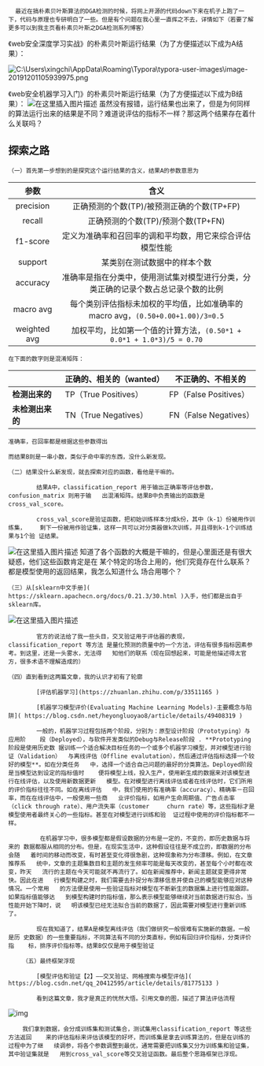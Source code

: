       最近在搞朴素贝叶斯算法的DGA检测的时候，将网上开源的代码down下来在机子上跑了一下，代码与原理也专研明白了一些。但是有个问题在我心里一直挥之不去，详情如下（若要了解更多可以到我主页看朴素贝叶斯之DGA检测系列博客）

《web安全深度学习实战》的朴素贝叶斯运行结果（为了方便描述以下成为A结果）：

![C:\Users\xingchi\AppData\Roaming\Typora\typora-user-images\image-20191201105939975.png](https://img-blog.csdnimg.cn/20191201144130393.png?x-oss-process=image/watermark,type_ZmFuZ3poZW5naGVpdGk,shadow_10,text_aHR0cHM6Ly9ibG9nLmNzZG4ubmV0L3FxXzM5OTM2NDM0,size_16,color_FFFFFF,t_70)

《web安全机器学习入门》的朴素贝叶斯运行结果（为了方便描述以下成为B结果）：
![在这里插入图片描述](https://img-blog.csdnimg.cn/20191201144253213.png)
	虽然没有报错，运行结果也出来了，但是为何同样的算法运行出来的结果是不同？难道说评估的指标不一样？那这两个结果存在着什么关联吗？

## 探索之路

	（一）首先第一步想到的是探究这个运行结果的含义，结果A的参数意思为



|     参数     |                             含义                             |
| :----------: | :----------------------------------------------------------: |
|  precision   |          正确预测的个数(TP)/被预测正确的个数(TP+FP)          |
|    recall    |              正确预测的个数(TP)/预测个数(TP+FN)              |
|   f1-score   |   定义为准确率和召回率的调和平均数，用它来综合评估模型性能   |
|   support    |                 某类别在测试数据中的样本个数                 |
|   accuracy   | 准确率是指在分类中，使用测试集对模型进行分类，分类正确的记录个数占总记录个数的比例 |
|  macro avg   | 每个类别评估指标未加权的平均值，比如准确率的 macro avg，`(0.50+0.00+1.00)/3=0.5` |
| weighted avg | 加权平均，比如第一个值的计算方法，`(0.50*1 + 0.0*1 + 1.0*3)/5 = 0.70` |

	在下面的数字则是混淆矩阵：

|                  | 正确的、相关的（wanted） | 不正确的、不相关的    |
| ---------------- | ------------------------ | --------------------- |
| **检测出来的**   | TP（True Positives）     | FP（False Positives） |
| **未检测出来的** | TN（True Negatives）     | FN（False Negatives） |

	准确率，召回率都是根据这些参数得出
	
	而结果B则是一串小数，类似于命中率的东西，没什么新发现。
	
	（二）结果没什么新发现，就去探索对应的函数，看他是干嘛的。
	
			结果A中，classification_report 用于输出正确率等评估参数，confusion_matrix 则用于输	出混淆矩阵。结果B中负责输出的函数是cross_val_score。
	
			cross_val_score是验证函数，把初始训练样本分成k份，其中（k-1）份被用作训练集，	剩下一份被用作验证集，这样一共可以对分类器做k次训练，并且得到k-1个训练结果与1个验	证结果。

![在这里插入图片描述](https://img-blog.csdnimg.cn/20191201144615401.png?x-oss-process=image/watermark,type_ZmFuZ3poZW5naGVpdGk,shadow_10,text_aHR0cHM6Ly9ibG9nLmNzZG4ubmV0L3FxXzM5OTM2NDM0,size_16,color_FFFFFF,t_70)
			知道了各个函数的大概是干嘛的，但是心里面还是有很大疑惑，他们这些函数肯定是在	某个特定的场合上用的，他们究竟存在什么联系？都是模型使用的返回结果，我怎么知道什么	场合用哪个？

	（三）从[sklearn中文手册]( https://sklearn.apachecn.org/docs/0.21.3/30.html )入手，他们都是出自于sklearn库。

![在这里插入图片描述](https://img-blog.csdnimg.cn/20191201144426343.png?x-oss-process=image/watermark,type_ZmFuZ3poZW5naGVpdGk,shadow_10,text_aHR0cHM6Ly9ibG9nLmNzZG4ubmV0L3FxXzM5OTM2NDM0,size_16,color_FFFFFF,t_70)

			官方的说法给了我一些头目，交叉验证用于评估器的表现，classification_report 等方法	是量化预测的质量中的一个方法，评估有很多指标因素参考。到这里，还是一头雾水，无法得	知他们的联系（现在回想起来，可能是他描述得太官方，很多术语不理解造成的）
	
	（四）直到看到这两篇文章，我的认识才初有了轮廓
	
			[评估机器学习](https://zhuanlan.zhihu.com/p/33511165 )
	
	        [机器学习模型评价(Evaluating Machine Learning Models)-主要概念与陷阱]( https://blog.csdn.net/heyongluoyao8/article/details/49408319 )
	
			一般的，机器学习过程包括两个阶段，分别为：原型设计阶段（Prototyping）与应用阶	段（Deployed），与软件开发类似的Debug与Release阶段 . **Prototyping阶段是使用历史数	据训练一个适合解决目标任务的一个或多个机器学习模型，并对模型进行验证（Validation）	与离线评估（Offline evalutation），然后通过评估指标选择一个较好的模型**。如在分类任务	中，选择一个适合自己问题的最好的分类算法。Deployed阶段是当模型达到设定的指标值时	便将模型上线，投入生产，使用新生成的数据来对该模型进行在线评估，以及使用新数据更新	模型。在对模型进行离线评估或者在线评估时，它们所用的评价指标往往不同。如在离线评估	中，我们使用的有准确率（accuracy）、精确率－召回率，而在在线评估中，一般使用一些商	业评价指标，如用户生命周期值、广告点击率（click through rate）、用户流失率（customer 	churn rate）等，这些指标才是模型使用者最终关心的一些指标。甚至在对模型进行训练和验	证过程中使用的评价指标都不一样。 
	
			 在机器学习中，很多模型都是假设数据的分布是一定的，不变的，即历史数据与将来的	数据都服从相同的分布。但是，在现实生活中，这种假设往往是不成立的，即数据的分布会随	着时间的移动而改变，有时甚至变化得很急剧，这种现象称为分布漂移。例如，在文章推荐系	统中，文章的主题集数目和主题的发生频率可能是每天改变的，甚至每个小时都在改变，昨天	流行的主题在今天可能就不再流行了。如在新闻推荐中，新闻主题就变更得非常快。因此在进	行模型构建之时，我们需要去扑捉分布漂移信息并使自己的模型能够应对这种情况。一个常用	的方法便是使用一些验证指标对模型在不断新生的数据集上进行性能跟踪。如果指标值能够达	到模型构建时的指标值，那么表示模型能够继续对当前数据进行拟合。当性能开始下降时，说	明该模型已经无法拟合当前的数据了，因此需要对模型进行重新训练了。 
	
			现在我知道了，结果A是模型离线评估（我们做研究一般很难有实施新的数据，一般是历	史数据）的一些重要指标，不同算法有不同的分类直标，例如有回归评价指标，分类评价指	标，排序评价指标等。结果B仅仅是用于模型验证
	
		（五）最终框架浮现
	
			[模型评估和验证【2】——交叉验证、网格搜索与模型评估]( https://blog.csdn.net/qq_20412595/article/details/81775133 )
	
			看到这篇文章，我才是真正的恍然大悟。引用文章的图，描述了算法评估流程

 ![img](https://img-blog.csdn.net/20180817113940807?watermark/2/text/aHR0cHM6Ly9ibG9nLmNzZG4ubmV0L3FxXzIwNDEyNTk1/font/5a6L5L2T/fontsize/400/fill/I0JBQkFCMA==/dissolve/70) 

		我们拿到数据，会分成训练集和测试集合，测试集用classification_report 等这些方法返回	来的评估指标来评估该模型的好坏，而训练集是拿去训练算法的，但是在训练的过程中为了继	续调参，将各个参数调整到最优，通常需要把训练集又分为训练集和验证集，其中验证集就是	用到cross_val_score等交叉验证函数。最后整个思路框架已浮现。